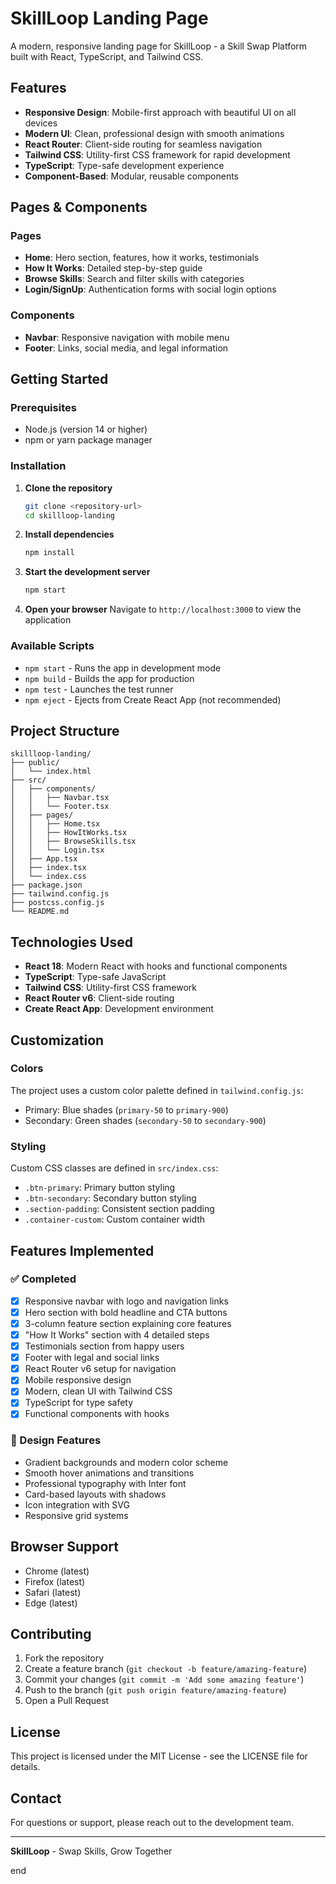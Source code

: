 # SkillLoop Landing Page

A modern, responsive landing page for SkillLoop - a Skill Swap Platform built with React, TypeScript, and Tailwind CSS.

## Features

- **Responsive Design**: Mobile-first approach with beautiful UI on all devices
- **Modern UI**: Clean, professional design with smooth animations
- **React Router**: Client-side routing for seamless navigation
- **Tailwind CSS**: Utility-first CSS framework for rapid development
- **TypeScript**: Type-safe development experience
- **Component-Based**: Modular, reusable components

## Pages & Components

### Pages
- **Home**: Hero section, features, how it works, testimonials
- **How It Works**: Detailed step-by-step guide
- **Browse Skills**: Search and filter skills with categories
- **Login/SignUp**: Authentication forms with social login options

### Components
- **Navbar**: Responsive navigation with mobile menu
- **Footer**: Links, social media, and legal information

## Getting Started

### Prerequisites

- Node.js (version 14 or higher)
- npm or yarn package manager

### Installation

1. **Clone the repository**
   ```bash
   git clone <repository-url>
   cd skillloop-landing
   ```

2. **Install dependencies**
   ```bash
   npm install
   ```

3. **Start the development server**
   ```bash
   npm start
   ```

4. **Open your browser**
   Navigate to `http://localhost:3000` to view the application

### Available Scripts

- `npm start` - Runs the app in development mode
- `npm build` - Builds the app for production
- `npm test` - Launches the test runner
- `npm eject` - Ejects from Create React App (not recommended)

## Project Structure

```
skillloop-landing/
├── public/
│   └── index.html
├── src/
│   ├── components/
│   │   ├── Navbar.tsx
│   │   └── Footer.tsx
│   ├── pages/
│   │   ├── Home.tsx
│   │   ├── HowItWorks.tsx
│   │   ├── BrowseSkills.tsx
│   │   └── Login.tsx
│   ├── App.tsx
│   ├── index.tsx
│   └── index.css
├── package.json
├── tailwind.config.js
├── postcss.config.js
└── README.md
```

## Technologies Used

- **React 18**: Modern React with hooks and functional components
- **TypeScript**: Type-safe JavaScript
- **Tailwind CSS**: Utility-first CSS framework
- **React Router v6**: Client-side routing
- **Create React App**: Development environment

## Customization

### Colors
The project uses a custom color palette defined in `tailwind.config.js`:
- Primary: Blue shades (`primary-50` to `primary-900`)
- Secondary: Green shades (`secondary-50` to `secondary-900`)

### Styling
Custom CSS classes are defined in `src/index.css`:
- `.btn-primary`: Primary button styling
- `.btn-secondary`: Secondary button styling
- `.section-padding`: Consistent section padding
- `.container-custom`: Custom container width

## Features Implemented

### ✅ Completed
- [x] Responsive navbar with logo and navigation links
- [x] Hero section with bold headline and CTA buttons
- [x] 3-column feature section explaining core features
- [x] "How It Works" section with 4 detailed steps
- [x] Testimonials section from happy users
- [x] Footer with legal and social links
- [x] React Router v6 setup for navigation
- [x] Mobile responsive design
- [x] Modern, clean UI with Tailwind CSS
- [x] TypeScript for type safety
- [x] Functional components with hooks

### 🎨 Design Features
- Gradient backgrounds and modern color scheme
- Smooth hover animations and transitions
- Professional typography with Inter font
- Card-based layouts with shadows
- Icon integration with SVG
- Responsive grid systems

## Browser Support

- Chrome (latest)
- Firefox (latest)
- Safari (latest)
- Edge (latest)

## Contributing

1. Fork the repository
2. Create a feature branch (`git checkout -b feature/amazing-feature`)
3. Commit your changes (`git commit -m 'Add some amazing feature'`)
4. Push to the branch (`git push origin feature/amazing-feature`)
5. Open a Pull Request

## License

This project is licensed under the MIT License - see the LICENSE file for details.

## Contact

For questions or support, please reach out to the development team.

---

**SkillLoop** - Swap Skills, Grow Together 

end 